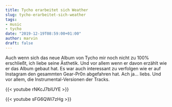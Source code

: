 ```yaml
---
title: Tycho erarbeitet sich Weather
slug: tycho-erarbeitet-sich-weather
tags:
- music
- tycho
date: "2019-12-19T08:59:00+01:00"
author: marvin
draft: false
---
```

Auch wenn sich das neue Album von Tycho mir noch nicht zu 100% erschließt, ich liebe seine Ästhetik. Und vor allem wenn er davon erzählt wie er das Album gebaut hat. Es war auch interessant zu verfolgen wie er auf Instagram den gesammten Gear-Pr0n abgefahren hat. Ach ja... liebs. Und vor allem, die Instrumental-Versionen der Tracks.

{{< youtube rNKcJ7bIUYE >}}

{{< youtube sFG6QWi7zHg >}}